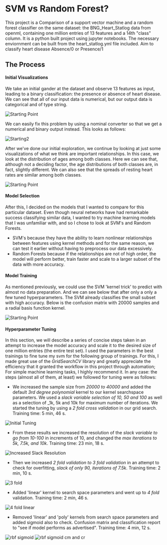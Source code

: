 SVM vs Random Forest?
====================


This project is a Comparison of a support vector machine and a random forest classifier on the same dataset: the BNG_Heart_Statlog data from openml, containing one million entries  of 13 features and a 14th "class" column. It is a python built project using jupyter notebooks. The necessary enviornment can be built from the heart_statlog.yml file included. Aim to classify heart disease Absence/0 or Presence/1 

The Process
---------------
#### Initial Visualizations
We take an initial gander at the dataset and observe 13 features as input, leading to a binary classification: the presence or absence of heart disease. We can see that all of our input data is numerical, but our output data is categorical and of type string.

![Starting Point](presentation/nominal_data.png) 

We can easily fix this problem by using a nominal converter so that we get a numerical and binary output instead. This looks as follows:

![Starting2](presentation/numerical_data.png)

After we've done our initial exploration, we continue by looking at just some visualizations of what we think are important relationships. In this case, we look at the distribution of ages among both classes. Here we can see that, although not a deciding factor, the age distributions of both classes are, in fact, slightly different. We can also see that the spreads of resting heart rates are similar among both classes.

![Starting Point](presentation/init_graphs.png) 

#### Model Selection
After this, I decided on the models that I wanted to compare for this particular dataset. Even though neural networks have had remarkable success classifying similar data, I wanted to try machine learning models that I was unfamiliar with, and so I chose to look at SVM's and Random Forests. 
- SVM's because they have the ability to learn nonlinear relationships between features using kernel methods and for the same reason, we can test it earlier without having to preprocess our data excessively.
- Random Forests because if the relationships are not of high order, the model will perform better, train faster and scale to a larger subset of the data with more accuracy.

#### Model Training
As mentioned previously, we could use the SVM 'kernel trick' to predict with almost no data preparation. And we can see below that after only a only a few tuned hyperparameters. The SVM already classifies the small subset with high accuracy. Below is the confusion matrix with 20000 samples and a radial basis function kernel.

![Starting Point](1.png) 


#### Hyperparameter Tuning
In this section, we will describe a series of concise steps taken in an attempt to increase the model accuracy and scale it to the desired size of one million entries (the entire test set). I used the parameters in the best trainings to fine tune my svm for the following group of trainings. For this, I made great use of the _GridSearchCV_ library and greatly appreciate the efficiency that it granted the workflow in this project through automation; For simple machine learning tasks, I highly recommend it.  In any case: the steps (almost all of them, at least) we followed for tuning were as follows:

- We increased the sample size from _20000 to 40000_ and added the default _3rd degree polynomial_ kernel to our kernel searchspace parameters. We used a _slack variable selection of 10, 50 and 100_ as well as a selection of _1k, 5k and 10k for maximum number of iterations. We started the tuning by using a _2 fold cross validation_ in our grid search. Training time: 5 min, 46 s.

![Initial Tuning](3.png)

- From these results we increased the resolution of the _slack variable to go from 10-100_ in increments of 10, and changed the _max iterations to 5k, 7.5k, and 10k_. Training time: 23 min, 18 s.

![Increased Slack Resolution](4.png)


- Then we increased _2 fold validation to 3 fold validation_ in an attempt to check for overfitting, _slack of only 90, iterations of 7.5k_. Training time: 2 min, 10 s.

![3 fold](5.png)


- Added 'linear' kernel to search space parameters and went up to _4 fold_ validation. Training time: 2 min, 46 s.

![4 fold linear](6.png)


- Removed 'linear' and 'poly' kernels from search space parameters and added sigmoid also to check. Confusion matrix and classification report to "see if model performs as advertised". Training time: 4 min, 12 s.

![rbf sigmoid](7.png)
![rbf sigmoid cm and cr](8.png)

